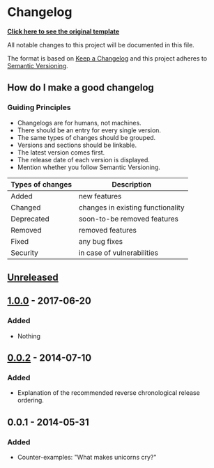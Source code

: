 # Changelog

**[Click here to see the original template](https://github.com/OlzhasAlexandrov/alexandrov-web-docs/tree/develop/unix/git/CHANGELOG.md)**

All notable changes to this project will be documented in this file.

The format is based on [Keep a Changelog](http://keepachangelog.com/en/1.0.0/)
and this project adheres to [Semantic Versioning](http://semver.org/spec/v2.0.0.html).

## How do I make a good changelog

### Guiding Principles

- Changelogs are for humans, not machines.
- There should be an entry for every single version.
- The same types of changes should be grouped.
- Versions and sections should be linkable.
- The latest version comes first.
- The release date of each version is displayed.
- Mention whether you follow Semantic Versioning.

| Types of changes | Description |
| ---------------- | ----------- |
| Added | new features |
| Changed | changes in existing functionality |
| Deprecated | soon-to-be removed features |
| Removed | removed features |
| Fixed | any bug fixes |
| Security | in case of vulnerabilities |

## [Unreleased]

## [1.0.0] - 2017-06-20

### Added

- Nothing

## [0.0.2] - 2014-07-10

### Added

- Explanation of the recommended reverse chronological release ordering.

## 0.0.1 - 2014-05-31

### Added

- Counter-examples: "What makes unicorns cry?"

[Unreleased]: https://github.com/olivierlacan/keep-a-changelog/compare/v1.0.0...HEAD
[1.0.0]: https://github.com/olivierlacan/keep-a-changelog/compare/v0.3.0...v1.0.0
[0.0.2]: https://github.com/olivierlacan/keep-a-changelog/compare/v0.0.1...v0.0.2
